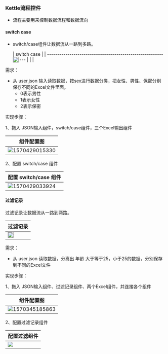 
### Kettle流程控件

- 流程主要用来控制数据流程和数据流向

####  switch case

- switch/case组件让数据流从一路到多路。

  | switch case                                                  |
        | ------------------------------------------------------------ |
  | <img src="assets/1569750489382.png" align="left" style="border:1px solid #999" /> |







需求：

- 从 user.json 输入读取数据，按sex进行数据分类，把女性、男性、保密分别保存不同的Excel文件里面。
    - 0表示男性
    - 1表示女性
    - 2表示保密

实现步骤：

1、拖入 JSON输入组件，switch/case组件，三个Excel输出组件

| 组件配置图                                               |
| -------------------------------------------------------- |
| ![1570429015330](assets/1570429015330-1570494615088.png) |



2、配置 switch/case 组件

| 配置 switch/case 组件                                    |
| -------------------------------------------------------- |
| ![1570429033924](assets/1570429033924-1570494615088.png) |





#### 过滤记录

过滤记录让数据流从一路到两路。

| 过滤记录                                                     |
| ------------------------------------------------------------ |
| <img src="assets/1569750782651.png" align="left" style="border:1px solid #999"> |





需求：

- 从 user.json 读取数据，分离出 年龄 大于等于25，小于25的数据，分别保存到不同的Excel文件



实现步骤：

1、拖入 JSON输入组件、过滤记录组件、两个Excel组件，并连接各个组件

| 组件配置图                                               |
| -------------------------------------------------------- |
| ![1570345185863](assets/1570345185863-1570494615067.png) |



2、配置过滤记录组件

| 配置过滤组件                                        |
| --------------------------------------------------- |
| <img src="assets/1570345267807.png" align="left" /> |

